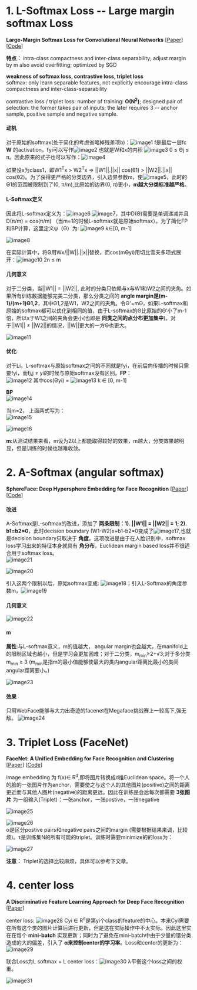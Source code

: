 # 1. L-Softmax Loss -- Large margin softmax Loss
**Large-Margin Softmax Loss for Convolutional Neural Networks** [[Paper](http://proceedings.mlr.press/v48/liud16.pdf)] [[Code](https://github.com/wy1iu/LargeMargin_Softmax_Loss)]

**特点：** intra-class compactness and inter-class separability; adjust margin by m also avoid overfitting; optimized by SGD

**weakness of softmax loss, contrastive loss, triplet loss** <br>
softmax: only learn separable features, not explicitly encourage intra-class compactness and inter-class-separability

contrastive loss / triplet loss: number of training: **O(N<sup>2</sup>)**; designed pair of selection: the former takes pair of inputs; the later requires 3 -- anchor sample, positive sample and negative sample.

#### 动机
对于原始的softmax(处于简化的考虑省略掉残差项b)：![image1](pic/Selection_102.png) f是最后一层fc **W** 的activation，fyi可以写作![image2](pic/Selection_103.png) 也就是W和x的内积 ![image3](pic/Selection_104.png) 0 ≤ Θj ≤ π。因此原来的式子也可以写作：![image4](pic/Selection_105.png)

如果设x为class1，即W1<sup>T</sup>x > W2<sup>T</sup>x => ||W1||.||x|| cos(θ1) > ||W2||.||x|| cos(θ2)。为了获得更严格的分类边界，引入边界参数m，使![image5](pic/Selection_106.png)，此时的Θ1的范围被限制到了(0, π/m),比原始的边界(0, π)更小，**m越大分类标准越严格**。

#### L-Softmax定义
因此将L-softmax定义为：![image6](pic/Selection_107.png) ![image7](pic/Selection_108.png)，其中D(Θ)需要是单调递减并且D(π/m) = cos(π/m) （当m=1的时候L-softmax就是原始softmax）。为了简化FP和BP计算，这里定义ψ（Θ）为: ![image9](pic/Selection_109.png) k∈[0, m-1]

![image8](pic/Selection_117.png)

在实际计算中，将Θ用Wx/||W||.||x||替换，而cos(mΘyi)用切比雪夫多项式展开：![image10](pic/Selection_111.png) 2n ≤ m

#### 几何意义
对于二分类，当||W1|| = ||W2||, 此时的分类只依赖与x与W1和W2之间的夹角。如果所有训练数据能够完美二分类，那么分类之间的 **angle margin是(m-1)/(m+1)Θ1,2**，其中Θ1,2是W1，W2之间的夹角。令Θ'=mΘ，如果L-softmax和原始的softmax都可以优化到相同的值，由于L-softmax的Θ比原始的Θ’小了m-1倍，所以x于W1之间的夹角会更小(也即是 **同类之间的点分布更加集中**)。对于||W1|| ≠ ||W2||的情况，||W||更大的一方Θ也更大。

![image11](pic/Selection_110.png)

#### 优化
对于Li，L-softmax与原始softmax之间的不同就是fyi，在前后向传播的时候只需要fyi，而fj,j ≠ yi的时候与原始softmax没有区别。**FP**： <br>
![image12](pic/Selection_112.png) 其中cos(Θyi) = ![image13](pic/Selection_113.png) k ∈ [0, m-1]

**BP** <br>
![image14](pic/Selection_114.png)

当m=2， 上面两式写为：<br>
![image15](pic/Selection_115.png)

![image16](pic/Selection_116.png)

**m**:从测试结果来看，m设为2以上都能取得较好的效果，m越大，分类效果越明显，但是训练的时候也越难收敛。


# 2. A-Softmax (angular softmax)
**SphereFace: Deep Hypersphere Embedding for Face Recognition** [[Paper](https://arxiv.org/pdf/1704.08063.pdf)] [[Code](https://github.com/wy1iu/sphereface)]

#### 改进
A-Softmax是L-softmax的改进，添加了 **两条限制：1). ||W1|| = ||W2|| = 1; 2). b1=b2=0**，此时decision boundary (W1-W2)x+b1-b2=0变成了![image17](pic/Selection_124.png),也就是decision boundary只取决于 **角度**。这项改进是由于在人脸识别中，softmax loss学习出来的特征本身就具有 **角分布**，Euclidean margin based loss并不很适合用于softmax loss。<br>
![image21](pic/Selection_119.png)

![image20](pic/Selection_120.png)

引入这两个限制以后，原始softmax变成: ![image18](pic/Selection_125.png)；引入L-Softmax的角度参数m，![image19](pic/Selection_127.png)

#### 几何意义
![image22](pic/Selection_121.png)

#### m
**属性**:与L-softmax意义，m的值越大， angular margin也会越大，在manifold上的限制区域也越小，但是学习会更加困难；对于二分类，m<sub>min</sub>≥2+√3;对于多分类m<sub>min</sub> ≥ 3 (m<sub>min</sub>是指m的最小值能够使最大的类内angular距离比最小的类间angular距离要小。)

![image23](pic/Selection_122.png)

#### 效果
只用WebFace能够与大力出奇迹的facenet在Megaface挑战赛上一较高下,强无敌。
![image24](pic/Selection_123.png)


# 3. Triplet Loss (FaceNet)
**FaceNet: A Unified Embedding for Face Recognition and Clustering** [[Paper](https://arxiv.org/pdf/1503.03832.pdf)] [[Code](https://github.com/davidsandberg/facenet)]

image embedding 为 f(x)∈ R<sup>d</sup>,即将图片转换成d维Euclidean space。将一个人的脸的一张图片作为anchor，需要使之与这个人的其他图片(positive)之间的距离更近而与其他人图片(negative)的距离更远。因此在训练是会后每次都需要 **3张图片** 为一组输入(Triplet)：一张anchor，一张postive，一张negative

![image25](pic/Selection_128.png)

![image26](pic/Selection_129.png)  <br>
α是区分postive pairs和negative pairs之间的margin (需要根据结果来调，比较烦)。τ是训练集N的所有可能的triplet。训练时需要minimize的的loss为：

![image27](pic/Selection_130.png)

**注意：** Triplet的选择比较麻烦，具体可以参考下文章。

# 4. center loss
**A Discriminative Feature Learning Approach for Deep Face Recognition** [[Paper](http://ydwen.github.io/papers/WenECCV16.pdf)]

center loss: ![image28](pic/Selection_131.png) Cyi ∈ R<sup>d</sup>是第yi个class的feature的中心。本来Cyi需要在所有这个类的图片计算后进行更新，但是这在实际操作中不太实际。因此这里实在在每个 **mini-batch** 实现更新；同时为了避免在mini-batch中由于少量的错分类造成的大的偏差，引入了 **α来控制center的学习率**。Loss和center的更新为：![image29](pic/Selection_132.png)

联合Loss为L softmax + L center loss：![image30](pic/Selection_133.png) λ平衡这个loss之间的权重。

![image31](pic/Selection_135.png)
